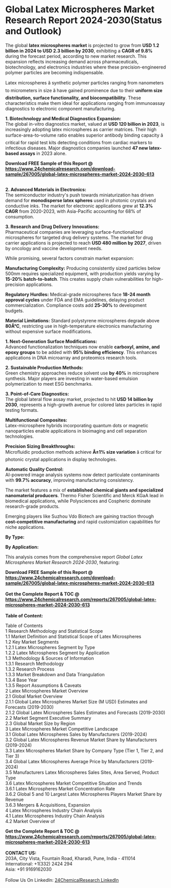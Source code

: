 <h1>Global Latex Microspheres Market Research Report 2024-2030(Status and Outlook)</h1><p>The global <strong>latex microspheres market</strong> is projected to grow from <strong>USD 1.2 billion in 2024 to USD 2.3 billion by 2030</strong>, exhibiting a <strong>CAGR of 9.8%</strong> during the forecast period, according to new market research. This expansion reflects increasing demand across pharmaceuticals, biotechnology, and electronics industries where these precision-engineered polymer particles are becoming indispensable.</p><p>Latex microspheres â synthetic polymer particles ranging from nanometers to micrometers in size â have gained prominence due to their <strong>uniform size distribution, surface functionality, and biocompatibility</strong>. These characteristics make them ideal for applications ranging from immunoassay diagnostics to electronic component manufacturing.</p><p><strong>1. Biotechnology and Medical Diagnostics Expansion:</strong><br>
The global in-vitro diagnostics market, valued at <strong>USD 120 billion in 2023</strong>, is increasingly adopting latex microspheres as carrier matrices. Their high surface-area-to-volume ratio enables superior antibody binding capacity â critical for rapid test kits detecting conditions from cardiac markers to infectious diseases. Major diagnostics companies launched <strong>47 new latex-based assays</strong> in 2023 alone.</p><div><b>Download FREE Sample of this Report @ 
            <a href="https://www.24chemicalresearch.com/download-sample/267005/global-latex-microspheres-market-2024-2030-613">
            https://www.24chemicalresearch.com/download-sample/267005/global-latex-microspheres-market-2024-2030-613</a></b></div><br><p><strong>2. Advanced Materials in Electronics:</strong><br>
The semiconductor industry's push towards miniaturization has driven demand for <strong>monodisperse latex spheres</strong> used in photonic crystals and conductive inks. The market for electronic applications grew at <strong>12.3% CAGR</strong> from 2020-2023, with Asia-Pacific accounting for 68% of consumption.</p><p><strong>3. Research and Drug Delivery Innovations:</strong><br>
Pharmaceutical companies are leveraging surface-functionalized microspheres for targeted drug delivery systems. The market for drug carrier applications is projected to reach <strong>USD 480 million by 2027</strong>, driven by oncology and vaccine development needs.</p><p>While promising, several factors constrain market expansion:</p><p><strong>Manufacturing Complexity:</strong> Producing consistently sized particles below 500nm requires specialized equipment, with production yields varying by <strong>15-20% batch-to-batch</strong>. This creates supply chain vulnerabilities for high-precision applications.</p><p><strong>Regulatory Hurdles:</strong> Medical-grade microspheres face <strong>18-24 month approval cycles</strong> under FDA and EMA guidelines, delaying product commercialization. Compliance costs add <strong>25-30%</strong> to development budgets.</p><p><strong>Material Limitations:</strong> Standard polystyrene microspheres degrade above <strong>80Â°C</strong>, restricting use in high-temperature electronics manufacturing without expensive surface modifications.</p><p><strong>1. Next-Generation Surface Modifications:</strong><br>
Advanced functionalization techniques now enable <strong>carboxyl, amine, and epoxy groups</strong> to be added with <strong>95% binding efficiency</strong>. This enhances applications in DNA microarray and proteomics research tools.</p><p><strong>2. Sustainable Production Methods:</strong><br>
Green chemistry approaches reduce solvent use <strong>by 40%</strong> in microsphere synthesis. Major players are investing in water-based emulsion polymerization to meet ESG benchmarks.</p><p><strong>3. Point-of-Care Diagnostics:</strong><br>
The global lateral flow assay market, projected to hit <strong>USD 14 billion by 2030</strong>, represents a high-growth avenue for colored latex particles in rapid testing formats.</p><p><strong>Multifunctional Composites:</strong><br>
	Latex-microsphere hybrids incorporating quantum dots or magnetic nanoparticles enable applications in bioimaging and cell separation technologies.</p><p><strong>Precision Sizing Breakthroughs:</strong><br>
	Microfluidic production methods achieve <strong>Â±1% size variation</strong> â critical for photonic crystal applications in display technologies.</p><p><strong>Automatic Quality Control:</strong><br>
	AI-powered image analysis systems now detect particulate contaminants with <strong>99.7% accuracy</strong>, improving manufacturing consistency.</p><p>The market features a mix of <strong>established chemical giants and specialized nanomaterial producers</strong>. Thermo Fisher Scientific and Merck KGaA lead in biomedical applications, while Polysciences and Cospheric dominate research-grade products.</p><p>Emerging players like Suzhou Vdo Biotech are gaining traction through <strong>cost-competitive manufacturing</strong> and rapid customization capabilities for niche applications.</p><p><strong>By Type:</strong></p><p><strong>By Application:</strong></p><p>This analysis comes from the comprehensive report <em>Global Latex Microspheres Market Research 2024-2030</em>, featuring:
</p><div><b>Download FREE Sample of this Report @ 
            <a href="https://www.24chemicalresearch.com/download-sample/267005/global-latex-microspheres-market-2024-2030-613">
            https://www.24chemicalresearch.com/download-sample/267005/global-latex-microspheres-market-2024-2030-613</a></b></div><br><div><b>Get the Complete Report & TOC @ 
            <a href="https://www.24chemicalresearch.com/reports/267005/global-latex-microspheres-market-2024-2030-613">
            https://www.24chemicalresearch.com/reports/267005/global-latex-microspheres-market-2024-2030-613</a></b></div><br>
            <b>Table of Content:</b><p>Table of Contents<br />
1 Research Methodology and Statistical Scope<br />
1.1 Market Definition and Statistical Scope of Latex Microspheres<br />
1.2 Key Market Segments<br />
1.2.1 Latex Microspheres Segment by Type<br />
1.2.2 Latex Microspheres Segment by Application<br />
1.3 Methodology & Sources of Information<br />
1.3.1 Research Methodology<br />
1.3.2 Research Process<br />
1.3.3 Market Breakdown and Data Triangulation<br />
1.3.4 Base Year<br />
1.3.5 Report Assumptions & Caveats<br />
2 Latex Microspheres Market Overview<br />
2.1 Global Market Overview<br />
2.1.1 Global Latex Microspheres Market Size (M USD) Estimates and Forecasts (2019-2030)<br />
2.1.2 Global Latex Microspheres Sales Estimates and Forecasts (2019-2030)<br />
2.2 Market Segment Executive Summary<br />
2.3 Global Market Size by Region<br />
3 Latex Microspheres Market Competitive Landscape<br />
3.1 Global Latex Microspheres Sales by Manufacturers (2019-2024)<br />
3.2 Global Latex Microspheres Revenue Market Share by Manufacturers (2019-2024)<br />
3.3 Latex Microspheres Market Share by Company Type (Tier 1, Tier 2, and Tier 3)<br />
3.4 Global Latex Microspheres Average Price by Manufacturers (2019-2024)<br />
3.5 Manufacturers Latex Microspheres Sales Sites, Area Served, Product Type<br />
3.6 Latex Microspheres Market Competitive Situation and Trends<br />
3.6.1 Latex Microspheres Market Concentration Rate<br />
3.6.2 Global 5 and 10 Largest Latex Microspheres Players Market Share by Revenue<br />
3.6.3 Mergers & Acquisitions, Expansion<br />
4 Latex Microspheres Industry Chain Analysis<br />
4.1 Latex Microspheres Industry Chain Analysis<br />
4.2 Market Overview of</p><div><b>Get the Complete Report & TOC @ 
            <a href="https://www.24chemicalresearch.com/reports/267005/global-latex-microspheres-market-2024-2030-613">
            https://www.24chemicalresearch.com/reports/267005/global-latex-microspheres-market-2024-2030-613</a></b></div><br><b>CONTACT US:</b><br>
            203A, City Vista, Fountain Road, Kharadi, Pune, India - 411014<br>
            International: +1(332) 2424 294<br>
            Asia: +91 9169162030 <br><br>
            Follow Us On LinkedIn: <a href="https://www.linkedin.com/company/24chemicalresearch/">24ChemicalResearch LinkedIn</a>